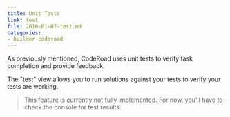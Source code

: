 ```yaml
---
title: Unit Tests
link: test
file: 2016-01-07-test.md
categories:
- builder-coderoad
---
```


As previously mentioned, CodeRoad uses unit tests to verify task completion and provide feedback.

The "test" view allows you to run solutions against your tests to verify your tests are working.

> This feature is currently not fully implemented. For now, you'll have to check the console for test results.
